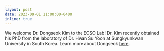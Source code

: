 ```yaml
---
layout: post
date: 2023-09-01 11:00:00-0400
inline: true
---
```


We welcome Dr. Dongseok Kim to the ECSO Lab! Dr. Kim recently obtained his PhD from the laboratory of Dr. Hwan Su Yoon at Sungkyunkwan University in South Korea. Learn more about Dongseok [here](https://ecsolab.com/people/).
